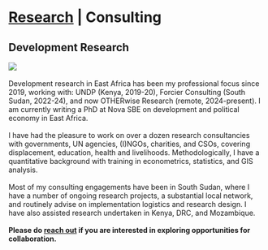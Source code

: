 # <a href="https://njwsn.github.io">Research</a> | Consulting # 
## Development Research ##
<a href="https://njwsn.github.io/pages/consulting"> <img src="https://njwsn.github.io/assets/images/consulting.png" style="max-width:100%; height:auto;"/> </a>
<br><br>
Development research in East Africa has been my professional focus since 2019, working with: UNDP (Kenya, 2019-20), Forcier Consulting (South Sudan, 2022-24), and now OTHERwise Research (remote, 2024-present). I am currently writing a PhD at Nova SBE on development and political economy in East Africa.
<br><br>
I have had the pleasure to work on over a dozen research consultancies with governments, UN agencies, (I)NGOs, charities, and CSOs, covering displacement, education, health and livelihoods. Methodologically, I have a quantitative background with training in econometrics, statistics, and GIS analysis. 
<br><br>
Most of my consulting engagements have been in South Sudan, where I have a number of ongoing research projects, a substantial local network, and routinely advise on implementation logistics and research design. I have also assisted research undertaken in Kenya, DRC, and Mozambique. 
<br><br>
**Please do <a href="mailto:nj.wilson@outlook.com">reach out</a> if you are interested in exploring opportunities for collaboration.**
<br><br>
